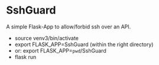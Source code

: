 # SshGuard

A simple Flask-App to allow/forbid ssh over an API.


* source venv3/bin/activate
* export FLASK_APP=SshGuard  (within the right directory)
* or: export FLASK_APP=`pwd`/SshGuard
* flask run 

